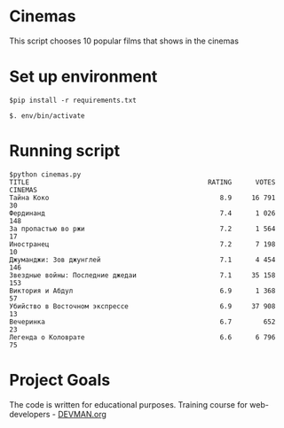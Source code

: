 # Cinemas

This script chooses 10 popular films that shows in the cinemas 

#  Set up environment
```
$pip install -r requirements.txt

$. env/bin/activate
```

# Running script
```
$python cinemas.py
TITLE                                             RATING      VOTES   CINEMAS
Тайна Коко                                           8.9     16 791        30
Фердинанд                                            7.4      1 026       148
За пропастью во ржи                                  7.2      1 564        17
Иностранец                                           7.2      7 198        10
Джуманджи: Зов джунглей                              7.1      4 454       146
Звездные войны: Последние джедаи                     7.1     35 158       153
Виктория и Абдул                                     6.9      1 368        57
Убийство в Восточном экспрессе                       6.9     37 908        13
Вечеринка                                            6.7        652        23
Легенда о Коловрате                                  6.6      6 796        75
```


# Project Goals

The code is written for educational purposes. Training course for web-developers - [DEVMAN.org](https://devman.org)
